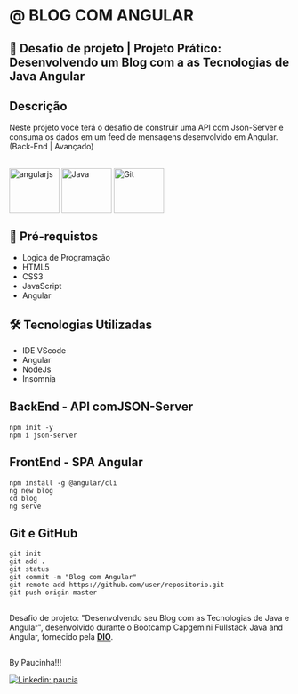 # @ BLOG COM ANGULAR  

## 🚀 Desafio de projeto | Projeto Prático: Desenvolvendo um Blog com a as Tecnologias de Java Angular

## Descrição

Neste projeto você terá o desafio de construir uma API com Json-Server e consuma os dados em um feed de mensagens desenvolvido em Angular. (Back-End | Avançado)

<div style="display: inline_block"><br>
 <img align="center" alt="angularjs" height="80" width="90" src="https://cdn.jsdelivr.net/gh/devicons/devicon/icons/angularjs/angularjs-original.svg"/>
 <img align="center" alt="Java" height="80" width="90" src="https://cdn.jsdelivr.net/gh/devicons/devicon/icons/java/java-original.svg"/>
 <img align="center" alt="Git" height="80" width="90" src="https://cdn.jsdelivr.net/gh/devicons/devicon/icons/git/git-original.svg"/>
</div>

## 🧩 Pré-requistos

<ul>
    <li>Logica de Programação</li>
    <li>HTML5</li>
    <li>CSS3</li>
    <li>JavaScript</li>
    <li>Angular</li>
</ul>

## 🛠 Tecnologias Utilizadas

<ul>
    <li>IDE VScode</li>
    <li>Angular</li>
    <li>NodeJs</li>
    <li>Insomnia</li>
</ul>

## BackEnd - API comJSON-Server
```
npm init -y
npm i json-server
```

## FrontEnd - SPA Angular
```
npm install -g @angular/cli
ng new blog
cd blog
ng serve
```

## Git e GitHub
```
git init
git add .
git status
git commit -m "Blog com Angular"
git remote add https://github.com/user/repositorio.git
git push origin master
```

##

Desafio de projeto: "Desenvolvendo seu Blog com as Tecnologias de Java e Angular", desenvolvido durante o Bootcamp Capgemini Fullstack Java and Angular, fornecido
pela [**DIO**](https://www.dio.me/).

##

By Paucinha!!!

[![Linkedin: paucia](https://img.shields.io/badge/Paucia-blue?style=flat-square&logo=Linkedin&logoColor=white&link=https://www.linkedin.com/in/paucia-lisboa/)](https://www.linkedin.com/in/paucia-lisboa/)
